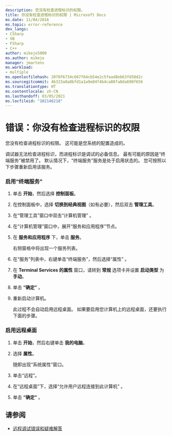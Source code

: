 ```yaml
---
description: 您没有检查进程标识的权限。
title: 你没有检查进程标识的权限 | Microsoft Docs
ms.date: 11/04/2016
ms.topic: error-reference
dev_langs:
- CSharp
- VB
- FSharp
- C++
author: mikejo5000
ms.author: mikejo
manager: jmartens
ms.workload:
- multiple
ms.openlocfilehash: 2070f6734c667f64cb54e2c5fead8eb63fd50d2c
ms.sourcegitcommit: 4b323a8a8bfd1a1a9e84f4b4ca88fa8da690f656
ms.translationtype: HT
ms.contentlocale: zh-CN
ms.lasthandoff: 03/05/2021
ms.locfileid: "102146218"
---
```

# <a name="error-you-do-not-have-permission-to-inspect-the-process39s-identity"></a>错误：你没有检查进程标识的权限
您没有检查进程标识的权限。 这可能是您系统的配置造成的。

 调试器无法检查进程标识，而进程标识是调试的必备信息。 最有可能的原因是“终端服务”被禁用了。 默认情况下，“终端服务”服务是处于启用状态的。 您可按照以下步骤重新启用该服务。

### <a name="to-enable-terminal-services"></a>启用“终端服务”

1. 单击 **开始**，然后选择 **控制面板**。

2. 在控制面板中，选择 **切换到经典视图**（如有必要），然后双击 **管理工具**。

3. 在“管理工具”窗口中双击“计算机管理” 。

4. 在“计算机管理”窗口中，展开“服务和应用程序”节点。

5. 在 **服务和应用程序** 下，单击 **服务**。

     右侧窗格中将出现一个服务列表。

6. 在“服务”列表中，右键单击“终端服务”，然后选择“属性”  。

7. 在 **Terminal Services 的属性** 窗口，请转到 **常规** 选项卡并设置 **启动类型** 为 **手动**。

8. 单击 **“确定”** 。

9. 重新启动计算机。

     此过程不会自动启用远程桌面。 如果要启用您计算机上的远程桌面，还要执行下面的步骤。

### <a name="to-enable-remote-desktop"></a>启用远程桌面

1. 单击 **开始**，然后右键单击 **我的电脑**。

2. 选择 **属性**。

     随即出现“系统属性”窗口。

3. 单击“远程”。

4. 在“远程桌面”下，选择“允许用户远程连接到此计算机” 。

5. 单击 **“确定”** 。

## <a name="see-also"></a>请参阅
- [远程调试错误和疑难解答](../debugger/remote-debugging-errors-and-troubleshooting.md)

